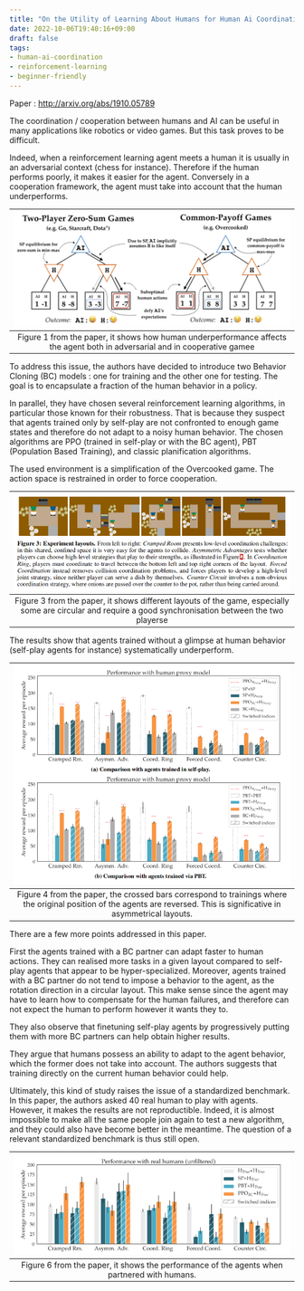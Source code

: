 ```yaml
---
title: "On the Utility of Learning About Humans for Human Ai Coordination"
date: 2022-10-06T19:40:16+09:00
draft: false
tags: 
- human-ai-coordination
- reinforcement-learning
- beginner-friendly   
---
```

Paper : http://arxiv.org/abs/1910.05789

The coordination / cooperation between humans and AI can be useful in many applications like robotics or video games. But this task proves to be difficult.

Indeed, when a reinforcement learning agent meets a human it is usually in an adversarial context (chess for instance). Therefore if the human performs poorly, it makes it easier for the agent. Conversely in a cooperation framework, the agent must take into account that the human underperforms.

| ![img1](/resources/paper-explained/overcooked1.png) |
| :-: |
| Figure 1 from the paper, it shows how human underperformance affects the agent both in adversarial and in cooperative gamee |

To address this issue, the authors have decided to introduce two Behavior Cloning (BC) models : one for training and the other one for testing. The goal is to encapsulate a fraction of the human behavior in a policy.

In parallel, they have chosen several reinforcement learning algorithms, in particular those known for their robustness. That is because they suspect that agents trained only by self-play are not confronted to enough game states and therefore do not adapt to a noisy human behavior. The chosen algorithms are PPO (trained in self-play or with the BC agent), PBT (Population Based Training), and classic planification algorithms.

The used environment is a simplification of the Overcooked game. The action space is restrained in order to force cooperation.

| ![img2](/resources/paper-explained/overcooked2.png) |
| :-: |
| Figure 3 from the paper, it shows different layouts of the game, especially some are circular and require a good synchronisation between the two playerse |

The results show that agents trained without a glimpse at human behavior (self-play agents for instance) systematically underperform.

| ![img3](/resources/paper-explained/overcooked3.png) |
| :-: |
| Figure 4 from the paper, the crossed bars correspond to trainings where the original position of the agents are reversed. This is significative in asymmetrical layouts. |

There are a few more points addressed in this paper.

First the agents trained with a BC partner can adapt faster to human actions. They can realised more tasks in a given layout compared to self-play agents that appear to be hyper-specialized. Moreover, agents trained with a BC partner do not tend to impose a behavior to the agent, as the rotation direction in a circular layout.
This make sense since the agent may have to learn how to compensate for the human failures, and therefore can not expect the human to perform however it wants they to.

They also observe that finetuning self-play agents by progressively putting them with more BC partners can help obtain higher results.

They argue that humans possess an ability to adapt to the agent behavior, which the former does not take into account. The authors suggests that training directly on the current human behavior could help.

Ultimately, this kind of study raises the issue of a standardized benchmark. In this paper, the authors asked 40 real human to play with agents. However, it makes the results are not reproductible. Indeed, it is almost impossible to make all the same people join again to test a new algorithm, and they could also have become better in the meantime. The question of a relevant standardized benchmark is thus still open.

| ![img4](/resources/paper-explained/overcooked4.png) |
| :-: |
| Figure 6 from the paper, it shows the performance of the agents when partnered with humans. |